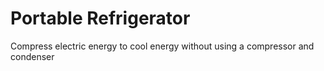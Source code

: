 # Portable Refrigerator
Compress electric energy to cool energy without using a compressor and condenser
